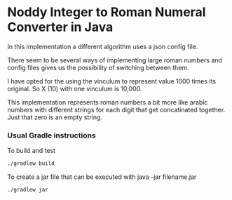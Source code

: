 # Noddy Integer to Roman Numeral Converter in Java
In this implementation a different algorithm uses a json config file.

There seem to be several ways of implementing large roman numbers and config files gives us the possibility of switching between them.

I have opted for the using the vinculum to represent value 1000 times its original. So X (10) with one vinculum is 10,000.

This implementation represents roman numbers a bit more like arabic numbers with different strings for each digit that get concatinated together. Just that zero is an empty string.

### Usual Gradle instructions
To build and test
```bash
./gradlew build
```

To create a jar file that can be executed with java -jar filename.jar
```bash
./gradlew jar
```